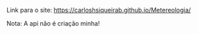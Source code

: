 Link para o site: https://carloshsiqueirab.github.io/Metereologia/

Nota: A api não é criação minha!
